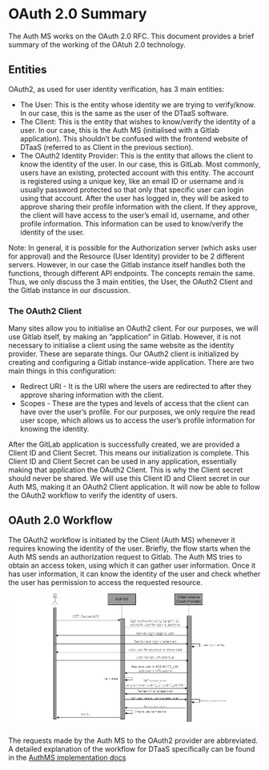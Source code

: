 # OAuth 2.0 Summary

The Auth MS works on the OAuth 2.0 RFC. This document provides a brief summary of the working of the OAtuh 2.0 technology.

## Entities

OAuth2, as used for user identity verification,
has 3 main entities:

- The User: This is the entity whose identity we are trying to verify/know. In our case, this is the same as the user of the DTaaS software.
- The Client: This is the entity that wishes to know/verify the identity
of a user. In our case, this is the Auth MS (initialised with a Gitlab
application). This shouldn’t be confused with the frontend website of
DTaaS (referred to as Client in the previous section).
- The OAuth2 Identity Provider: This is the entity that allows the client
to know the identity of the user. In our case, this is GitLab. Most
commonly, users have an existing, protected account with this entity. The account is registered using a unique key, like an email ID or username and is usually password protected so that only that specific user
can login using that account. After the user has logged in, they will
be asked to approve sharing their profile information with the client.
If they approve, the client will have access to the user’s email id, username, and other profile information. This information can be used to
know/verify the identity of the user.

Note: In general, it is possible for the Authorization server (which asks
user for approval) and the Resource (User Identity) provider to be 2 different
servers. However, in our case the Gitlab instance itself handles both the
functions, through different API endpoints. The concepts remain the same.
Thus, we only discuss the 3 main entities, the User, the OAuth2 Client and
the Gitlab instance in our discussion.

### The OAuth2 Client

Many sites allow you to initialise
an OAuth2 client. For our purposes, we will use Gitlab itself, by making
an ”application” in Gitlab. However, it is not necessary to initialise a client
using the same website as the identity provider. These are separate things.
Our OAuth2 client is initialized by creating and configuring a Gitlab
instance-wide application. There are two main things in this configuration:

- Redirect URI - It is the URI where the users are redirected to after
they approve sharing information with the client.
- Scopes - These are the types and levels of access that the client can
have over the user’s profile. For our purposes, we only require the
read user scope, which allows us to access the user’s profile information
for knowing the identity.

After the GitLab application is successfully created, we are provided a
Client ID and Client Secret. This means our initialization is complete. This
Client ID and Client Secret can be used in any application, essentially making
that application the OAuth2 Client. This is why the Client secret should
never be shared. We will use this Client ID and Client secret in our Auth
MS, making it an OAuth2 Client application. It will now be able to follow
the OAuth2 workflow to verify the identity of users.

## OAuth 2.0 Workflow

The OAuth2 workflow is initiated by the Client (Auth MS) whenever it
requires knowing the identity of the user. Briefly, the flow starts when the
Auth MS sends an authorization request to Gitlab. The Auth MS tries to
obtain an access token, using which it can gather user information. Once it
has user information, it can know the identity of the user and check whether
the user has permission to access the requested resource.

![alt text](oauth2-workflow.png)

The requests made by the Auth MS to the OAuth2 provider
are abbreviated. A detailed explanation of the workflow for
DTaaS specifically can be found in the [AuthMS implementation docs](AUTHMS.md)